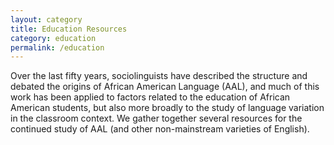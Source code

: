 ```yaml
---
layout: category
title: Education Resources
category: education
permalink: /education
---
```


Over the last fifty years, sociolinguists have described the structure and debated the origins of African American Language (AAL), and much of this work has been applied to factors related to the education of African American students, but also more broadly to the study of language variation in the classroom context. We gather together several resources for the continued study of AAL (and other non-mainstream varieties of English).